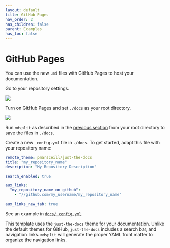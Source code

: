 ```yaml
---
layout: default
title: GitHub Pages
nav_order: 2
has_children: false
parent: Examples
has_toc: false
---
```

# GitHub Pages

You can use the new `.md` files with GitHub Pages to host your documentation. 

Go to your repository settings.

![](https://github.com/alandefreitas/mdsplit/blob/master/)

Turn on GitHub Pages and set `./docs` as your root directory.

![](https://github.com/alandefreitas/mdsplit/blob/master/)

Run `mdsplit` as described in the [previous section](splitting-your-readmemd.md) from your root directory to save the files in `./docs`.

Create a new `_config.yml` file in `./docs`. To get started, adapt this file with your repository name:

```yaml
remote_theme: pmarsceill/just-the-docs
title: "my_repository_name"
description: "My Repository Description"

search_enabled: true

aux_links:
  "my_repository_name on github":
    - "//github.com/my_username/my_repository_name"

aux_links_new_tab: true
```

See an example in [`docs/_config.yml`](../_config.yml).

This template uses the `just-the-docs` theme for your documentation. Unlike the default themes for GitHub, `just-the-docs` includes a search bar, and navigation links. `mdsplit` will generate the proper YAML front matter to organize the navigation links.





<!-- Generated with mdsplit: https://github.com/alandefreitas/mdsplit -->
